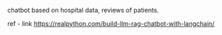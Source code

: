 chatbot based on hospital data, reviews of patients.

ref - link
https://realpython.com/build-llm-rag-chatbot-with-langchain/
